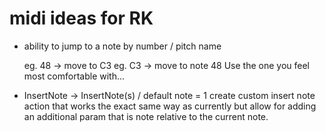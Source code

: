 # midi ideas for RK

- ability to jump to a note by number / pitch name

  eg. 48 -> move to C3
  eg. C3 -> move to note 48
  Use the one you feel most comfortable with...

- InsertNote -> InsertNote(s) / default note = 1
  create custom insert note action that works the exact same way
  as currently but allow for adding an additional param that is
  note relative to the current note.
